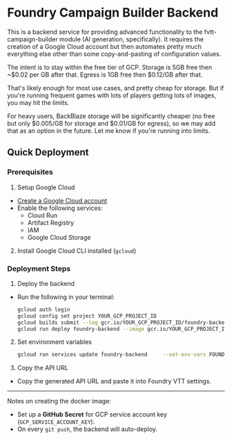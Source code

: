 # Foundry Campaign Builder Backend

This is a backend service for providing advanced functionality to the fvtt-campaign-builder module (AI generation, specifically).  It requires the creation of a Google Cloud account but then automates
pretty much everything else other than some copy-and-pasting of configuration values.

The intent is to stay within the free tier of GCP.  Storage is 5GB free then ~$0.02 per GB after that.  Egress is 1GB free then $0.12/GB after that.

That's likely enough for most use cases, and pretty cheap for storage.  But if you're running frequent games with lots of players getting lots of images, you may hit the limits.

For heavy users, BackBlaze storage will be significantly cheaper (no free but only $0.005/GB for storage and $0.01/GB for egress), so we may add that as an option in the future.  Let me know 
if you're running into limits. 

## Quick Deployment
### Prerequisites

1. Setup Google Cloud
  - [Create a Google Cloud account](https://console.cloud.google.com/)
  - Enable the following services:
    - Cloud Run
    - Artifact Registry
    - IAM
    - Google Cloud Storage

2. Install Google Cloud CLI installed (`gcloud`)

### Deployment Steps
1. Deploy the backend

  - Run the following in your terminal:
    ```sh
    gcloud auth login
    gcloud config set project YOUR_GCP_PROJECT_ID
    gcloud builds submit --tag gcr.io/YOUR_GCP_PROJECT_ID/foundry-backend
    gcloud run deploy foundry-backend --image gcr.io/YOUR_GCP_PROJECT_ID/foundry-backend --platform managed --region us-central1 --allow-unauthenticated
    ```

2. Set environment variables
    ```sh
    gcloud run services update foundry-backend     --set-env-vars FOUNDRY_API_TOKEN=my-secret-token,AI_API_KEY=my-ai-api-key
    ```

3. Copy the API URL
  - Copy the generated API URL and paste it into Foundry VTT settings.

---------------

Notes on creating the docker image:
- Set up a **GitHub Secret** for GCP service account key (`GCP_SERVICE_ACCOUNT_KEY`).
- On every `git push`, the backend will auto-deploy.

